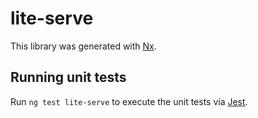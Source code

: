 # lite-serve

This library was generated with [Nx](https://nx.dev).

## Running unit tests

Run `ng test lite-serve` to execute the unit tests via [Jest](https://jestjs.io).
